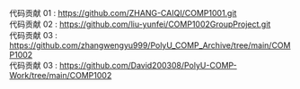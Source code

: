 代码贡献 01 : https://github.com/ZHANG-CAIQI/COMP1001.git  
代码贡献 02 : https://github.com/liu-yunfei/COMP1002GroupProject.git  
代码贡献 03 : https://github.com/zhangwengyu999/PolyU_COMP_Archive/tree/main/COMP1002   
代码贡献 03 : https://github.com/David200308/PolyU-COMP-Work/tree/main/COMP1002
